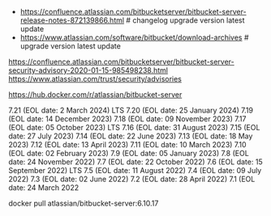 
* https://confluence.atlassian.com/bitbucketserver/bitbucket-server-release-notes-872139866.html # changelog upgrade version latest update
* https://www.atlassian.com/software/bitbucket/download-archives # upgrade version latest update

https://confluence.atlassian.com/bitbucketserver/bitbucket-server-security-advisory-2020-01-15-985498238.html
https://www.atlassian.com/trust/security/advisories

https://hub.docker.com/r/atlassian/bitbucket-server

7.21 (EOL date: 2 March 2024) LTS
7.20 (EOL date: 25 January 2024)
7.19 (EOL date: 14 December 2023)
7.18 (EOL date: 09 November 2023)
7.17 (EOL date: 05 October 2023) LTS
7.16 (EOL date: 31 August 2023)
7.15 (EOL date: 27 July 2023)
7.14 (EOL date: 22 June 2023)
7.13 (EOL date: 18 May 2023)
7.12 (EOL date: 13 April 2023)
7.11 (EOL date: 10 March 2023)
7.10 (EOL date: 02 February 2023)
7.9 (EOL date: 05 January 2023)
7.8 (EOL date: 24 November 2022)
7.7 (EOL date: 22 October 2022)
7.6 (EOL date: 15 September 2022) LTS
7.5 (EOL date: 11 August 2022)
7.4 (EOL date: 09 July 2022)
7.3 (EOL date: 02 June 2022)
7.2 (EOL date: 28 April 2022)
7.1 (EOL date: 24 March 2022

docker pull atlassian/bitbucket-server:6.10.17
